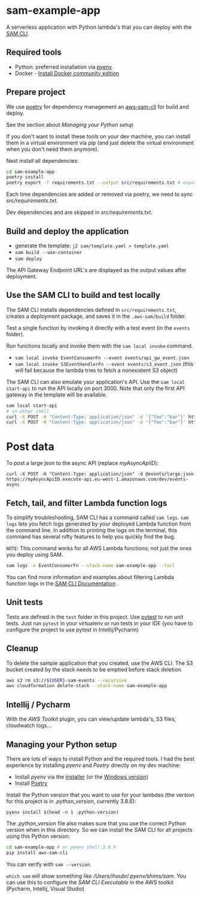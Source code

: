 # sam-example-app

A serverless application with Python lambda's that you can deploy with the [SAM CLI](https://docs.aws.amazon.com/serverless-application-model/index.html).

## Required tools

* Python: preferred installation via [pyenv](https://github.com/pyenv/pyenv#installation)
* Docker - [Install Docker community edition](https://hub.docker.com/search/?type=edition&offering=community)

## Prepare project

We use [poetry](https://python-poetry.org/) for dependency management an
[aws-sam-cli](https://github.com/aws/aws-sam-cli) for build and deploy.

See the section about _Managing your Python setup_

If you don't want to install these tools on your dev machine, you can install them in a virtual environment
via pip (and just delete the virtual environment when you don't need them anymore).

Next install all dependencies:
```bash
cd sam-example-app
poetry install
poetry export -f requirements.txt --output src/requirements.txt # export the dependency list for sam
```

Each time dependencies are added or removed via poetry, we need to sync _src/requirements.txt_.

Dev dependencies and are skipped in _src/requirements.txt_.

## Build and deploy the application

* generate the template: `j2 sam/template.yaml > template.yaml`
* `sam build --use-container`
* `sam deploy`

The API Gateway Endpoint URL's are displayed as the output values after deployment.

## Use the SAM CLI to build and test locally

The SAM CLI installs dependencies defined in `src/requirements.txt`, creates a deployment package, and saves it
in the `.aws-sam/build` folder.

Test a single function by invoking it directly with a test event (in the `events` folder).

Run functions locally and invoke them with the `sam local invoke` command.

* `sam local invoke EventConsumerFn --event events/api_gw_event.json`
* `sam local invoke S3EventHandlerFn --event events/s3_event.json` (this will fail because the lambda tries to fetch a nonexistent S3 object)


The SAM CLI can also emulate your application's API. Use the `sam local start-api` to run the API locally on port 3000.
Note that only the first API gateway in the template will be available.

```bash
sam local start-api
# in other shell
curl -X POST -H "Content-Type: application/json" -d '{"foo":"bar"}' http://localhost:3000/consumer-events
curl -X POST -H "Content-Type: application/json" -d '{"foo":"bar"}' http://localhost:3000/events-async
```

# Post data
To post a large json to the async API (replace _myAsyncApiID_):
```shell
curl -X POST -H "Content-Type: application/json" -d @events/large.json https://myAsyncApiID.execute-api.eu-west-1.amazonaws.com/dev/events-async
```


## Fetch, tail, and filter Lambda function logs

To simplify troubleshooting, SAM CLI has a command called `sam logs`. `sam logs` lets you fetch logs generated by your
deployed Lambda function from the command line. In addition to printing the logs on the terminal, this command has
several nifty features to help you quickly find the bug.

`NOTE`: This command works for all AWS Lambda functions; not just the ones you deploy using SAM.

```bash
sam logs -n EventConsumerFn --stack-name sam-example-app --tail
```

You can find more information and examples about filtering Lambda function logs in
the [SAM CLI Documentation](https://docs.aws.amazon.com/serverless-application-model/latest/developerguide/serverless-sam-cli-logging.html)
.

## Unit tests

Tests are defined in the `test` folder in this project.
Use [pytest](https://docs.pytest.org/en/latest/) to run unit tests.
Just run `pytest` in your virtualenv or run tests in your IDE (you have to configure the project to use pytest in Intellij/Pycharm)

## Cleanup

To delete the sample application that you created, use the AWS CLI.
The S3 bucket created by the stack needs to be emptied before stack deletion.

```bash
aws s3 rm s3://${USER}-sam-events --recursive
aws cloudformation delete-stack --stack-name sam-example-app
```

## Intellij / Pycharm

With the _AWS Toolkit_ plugin, you can view/update lambda's, S3 files, cloudwatch logs...

## Managing your Python setup
There are lots of ways to install Python and the required tools.
I had the best experience by installing _pyenv_ and _Poetry_ directly on my dev machine:
* Install _pyenv_ via the [installer](https://github.com/pyenv/pyenv-installer) (or the [Windows version](https://github.com/pyenv-win/pyenv-win))
* Install [Poetry](https://python-poetry.org/docs/#installation)

Install the Python version that you want to use for your lambdas (the version for this project is in _.python_version_, currently 3.8.6):
```shell
pyenv install $(head -n 1 .python-version)
```

The _.python_version_ file also makes sure that you use the correct Python version when in this directory.
So we can install the SAM CLI for all projects using this Python version:
```bash
cd sam-example-app # or pyenv shell 3.8.6
pip install aws-sam-cli
```

You can verify with `sam --version`.

`which sam` will show something like _/Users/ihoubr/.pyenv/shims/sam_. You can use this to configure the
_SAM CLI Executable_ in the AWS toolkit (Pycharm, Intellij, Visual Studio)

